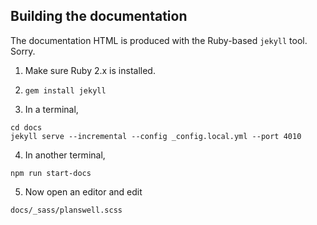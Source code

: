 ## Building the documentation

The documentation HTML is produced with the Ruby-based `jekyll` tool. Sorry.

1. Make sure Ruby 2.x is installed.

2. `gem install jekyll`

3. In a terminal,

```
cd docs
jekyll serve --incremental --config _config.local.yml --port 4010
```

4. In another terminal,
```
npm run start-docs
```

5. Now open an editor and edit
```
docs/_sass/planswell.scss
```
